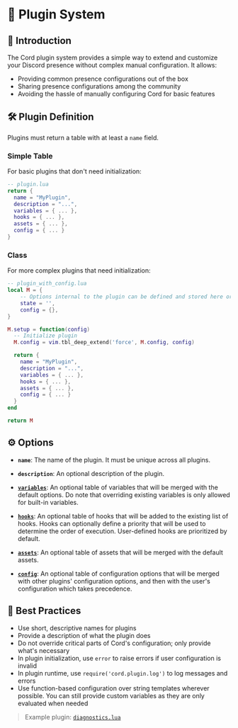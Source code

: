 # 🔌 Plugin System

## 📖 Introduction
The Cord plugin system provides a simple way to extend and customize your Discord presence without complex manual configuration. It allows:
- Providing common presence configurations out of the box
- Sharing presence configurations among the community
- Avoiding the hassle of manually configuring Cord for basic features

## 🛠️ Plugin Definition

Plugins must return a table with at least a `name` field.

### Simple Table
For basic plugins that don't need initialization:
```lua
-- plugin.lua
return {
  name = "MyPlugin",
  description = "...",
  variables = { ... },
  hooks = { ... },
  assets = { ... },
  config = { ... }
}
```

### Class
For more complex plugins that need initialization:
```lua
-- plugin_with_config.lua
local M = {
    -- Options internal to the plugin can be defined and stored here or at the top-level
    state = '',
    config = {},
}

M.setup = function(config)
  -- Initialize plugin
  M.config = vim.tbl_deep_extend('force', M.config, config)

  return {
    name = "MyPlugin",
    description = "...",
    variables = { ... },
    hooks = { ... },
    assets = { ... },
    config = { ... }
  }
end

return M
```

## ⚙️ Options

- **`name`**:
  The name of the plugin. It must be unique across all plugins.

- **`description`**:
  An optional description of the plugin.

- [**`variables`**](./Configuration.md#custom-variables):
  An optional table of variables that will be merged with the default options. Do note that overriding existing variables is only allowed for built-in variables.

- [**`hooks`**](./Configuration.md#-hooks):
  An optional table of hooks that will be added to the existing list of hooks. Hooks can optionally define a priority that will be used to determine the order of execution. User-defined hooks are prioritized by default.

- [**`assets`**](./Configuration.md#assets):
  An optional table of assets that will be merged with the default assets.

- [**`config`**](./Configuration.md#default-config):
  An optional table of configuration options that will be merged with other plugins' configuration options, and then with the user's configuration which takes precedence.

## 🎯 Best Practices

- Use short, descriptive names for plugins
- Provide a description of what the plugin does
- Do not override critical parts of Cord's configuration; only provide what's necessary
- In plugin initialization, use `error` to raise errors if user configuration is invalid
- In plugin runtime, use `require('cord.plugin.log')` to log messages and errors
- Use function-based configuration over string templates wherever possible. You can still provide custom variables as they are only evaluated when needed

> Example plugin: [`diagnostics.lua`](https://github.com/vyfor/cord.nvim/blob/client-server/lua/cord/plugins/diagnostics.lua)